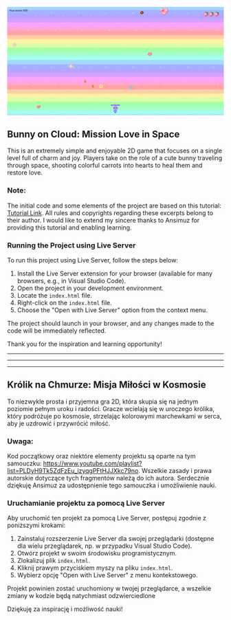 ![Screen z gry](assets/images/screenshot_1.png)


## Bunny on Cloud: Mission Love in Space
This is an extremely simple and enjoyable 2D game that focuses on a single level full of charm and joy. Players take on the role of a cute bunny traveling through space, shooting colorful carrots into hearts to heal them and restore love.

### Note:

The initial code and some elements of the project are based on this tutorial: [Tutorial Link](https://www.youtube.com/playlist?list=PLDyH9Tk5ZdFzEu_izyqgPFtHJJXkc79no). All rules and copyrights regarding these excerpts belong to their author. I would like to extend my sincere thanks to Ansimuz for providing this tutorial and enabling learning.

### Running the Project using Live Server

To run this project using Live Server, follow the steps below:

1. Install the Live Server extension for your browser (available for many browsers, e.g., in Visual Studio Code).
2. Open the project in your development environment.
3. Locate the `index.html` file.
4. Right-click on the `index.html` file.
5. Choose the "Open with Live Server" option from the context menu.

The project should launch in your browser, and any changes made to the code will be immediately reflected.

Thank you for the inspiration and learning opportunity!

---
___
***

## Królik na Chmurze: Misja Miłości w Kosmosie
To niezwykle prosta i przyjemna gra 2D, która skupia się na jednym poziomie pełnym uroku i radości. Gracze wcielają się w uroczego królika, który podróżuje po kosmosie, strzelając kolorowymi marchewkami w serca, aby je uzdrowić i przywrócić miłość.

### Uwaga:

Kod początkowy oraz niektóre elementy projektu są oparte na tym samouczku: https://www.youtube.com/playlist?list=PLDyH9Tk5ZdFzEu_izyqgPFtHJJXkc79no. Wszelkie zasady i prawa autorskie dotyczące tych fragmentów należą do ich autora. Serdecznie dziękuję Ansimuz za udostępnienie tego samouczka i umożliwienie nauki.

### Uruchamianie projektu za pomocą Live Server

Aby uruchomić ten projekt za pomocą Live Server, postępuj zgodnie z poniższymi krokami:

1. Zainstaluj rozszerzenie Live Server dla swojej przeglądarki (dostępne dla wielu przeglądarek, np. w przypadku Visual Studio Code).
2. Otwórz projekt w swoim środowisku programistycznym.
3. Zlokalizuj plik `index.html`.
4. Kliknij prawym przyciskiem myszy na pliku `index.html`.
5. Wybierz opcję "Open with Live Server" z menu kontekstowego.

Projekt powinien zostać uruchomiony w twojej przeglądarce, a wszelkie zmiany w kodzie będą natychmiast odzwierciedlone

Dziękuję za inspirację i możliwość nauki!

